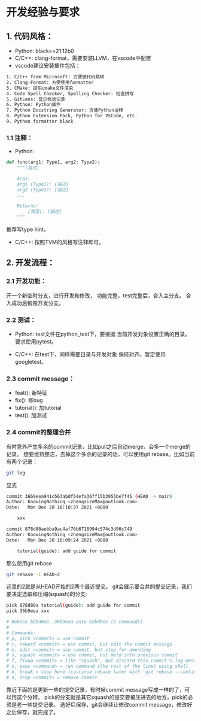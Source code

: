 # 开发经验与要求
## 1. 代码风格：
- Python: black==21.12b0
- C/C++: clang-format，需要安装LLVM，在vscode中配置
- vscode建议安装插件包括：
```sh
1. C/C++ from Microsoft: 方便做代码跳转
2. Clang-Format: 方便使用formatter
3. CMake: 提供cmake文件渲染
4. Code Spell Checker, Spelling Checker: 检查拼写
5. GitLens: 显示修改记录
6. Python: Python插件
7. Python Docstring Generator: 方便Python注释
8. Python Extension Pack, Python for VSCode, etc.
9. Python formatter black
```

### 1.1 注释：
- Python:
```py
def func(arg1: Type1, arg2: Type2):
    """[描述]

    Args:
    arg1 (Type1): [描述]
    arg2 (Type2): [描述]
    ...

    Returns:
        [类型]: [描述]
    """
```
推荐写type hint。

- C/C++:
按照TVM的风格写注释即可。

## 2. 开发流程：
### 2.1 开发功能：
开一个新临时分支，进行开发和修改，
功能完整，test完整后，合入主分支。
合入成功后销毁开发分支。

### 2.2 测试：
- Python:
test文件在python_test下，要根据
当前开发对象设置正确的目录。
要求使用pytest。

- C/C++:
在test下，同样需要目录与开发对象
保持对齐。暂定使用googletest。

### 2.3 commit message：
- feat(): 新特征
- fix(): 修bug
- tutorial(): 加tutorial
- test(): 加测试
### 2.4 commit的整理合并
有时意外产生多余的commit记录，比如pull之后自动merge，会多一个merge的记录。
想要维持整洁，去掉这个多余的记录的话，可以使用git rebase。比如当前有两个记录：
```sh
git log
```
显式
```sh
commit 36b9eea941c563abdf54efa36ff15b3955be7f45 (HEAD -> main)
Author: KnowingNothing <zhengsizeMax@outlook.com>
Date:   Mon Dec 20 16:10:37 2021 +0800

    xxx

commit 878d80aebba9ac4af76b6718994c574c3d96c749
Author: KnowingNothing <zhengsizeMax@outlook.com>
Date:   Mon Dec 20 16:09:24 2021 +0800

    tutorial(guide): add guide for commit
```
那么使用git rebase
```sh
git rebase -i HEAD~2
```
这里的2就是从HEAD开始的2两个最近提交。
git会展示要合并的提交记录，我们要决定选取和压缩(squash)的分支:
```sh
pick 878d80a tutorial(guide): add guide for commit
pick 36b9eea xxx

# Rebase b2bd0ee..36b9eea onto b2bd0ee (2 commands)
#
# Commands:
# p, pick <commit> = use commit
# r, reword <commit> = use commit, but edit the commit message
# e, edit <commit> = use commit, but stop for amending
# s, squash <commit> = use commit, but meld into previous commit
# f, fixup <commit> = like "squash", but discard this commit's log message
# x, exec <command> = run command (the rest of the line) using shell
# b, break = stop here (continue rebase later with 'git rebase --continue')
# d, drop <commit> = remove commit
```
靠近下面的是更新一些的提交记录，有时候commit message写成一样的了，可以用这个分辨。
pick的分支就是其它squash的提交要被压进去的地方，pick的必须是老一些提交记录。
选好后保存，git会继续让修改commit message，修改好之后保存，就完成了。